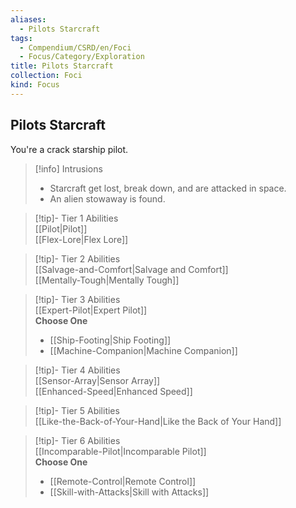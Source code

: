 ```yaml
---
aliases:
  - Pilots Starcraft
tags:
  - Compendium/CSRD/en/Foci
  - Focus/Category/Exploration
title: Pilots Starcraft
collection: Foci
kind: Focus
---
```

## Pilots Starcraft  
You're a crack starship pilot.  

>[!info] Intrusions  
>- Starcraft get lost, break down, and are attacked in space.  
>- An alien stowaway is found.  


>[!tip]- Tier 1 Abilities  
> [[Pilot|Pilot]]  
> [[Flex-Lore|Flex Lore]]  


>[!tip]- Tier 2 Abilities  
> [[Salvage-and-Comfort|Salvage and Comfort]]  
> [[Mentally-Tough|Mentally Tough]]  


>[!tip]- Tier 3 Abilities  
> [[Expert-Pilot|Expert Pilot]]  
> **Choose One**  
>- [[Ship-Footing|Ship Footing]]  
>- [[Machine-Companion|Machine Companion]]  


>[!tip]- Tier 4 Abilities  
> [[Sensor-Array|Sensor Array]]  
> [[Enhanced-Speed|Enhanced Speed]]  


>[!tip]- Tier 5 Abilities  
> [[Like-the-Back-of-Your-Hand|Like the Back of Your Hand]]  


>[!tip]- Tier 6 Abilities  
> [[Incomparable-Pilot|Incomparable Pilot]]  
> **Choose One**  
>- [[Remote-Control|Remote Control]]  
>- [[Skill-with-Attacks|Skill with Attacks]]
